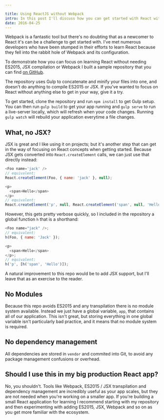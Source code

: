 ```yaml
---

title: Using ReactJS without Webpack
intro: In this post I'll discuss how you can get started with React without needing Webpack.
date: 2016-04-25
---
```


Webpack is a fantastic tool but there's no doubting that as a newcomer to React it's can be a challenge to get started with. I've met numerous developers who have been stumped in their efforts to learn React because they fell into the rabbit hole of Webpack and its configuration.

To demonstrate how you can focus on learning React without needing ES2015, JSX compilation or Webpack I built a sample repository that you can find [on GitHub](https://github.com/jackfranklin/react-no-webpack-required).

The repository uses Gulp to concatenate and minify your files into one, and doesn't do anything to compile ES2015 or JSX. If you've wanted to focus on React without anything else to get in your way, give it a try.

To get started, clone the repository and run `npm install` to get Gulp setup. You can then run `gulp build` to get your app running and `gulp serve` to run a live-server locally, which will refresh when your code changes. Running `gulp watch` will rebuild your application everytime a file changes.

## What, no JSX?

JSX is great and I like using it on projects; but it's another step that can get in the way of focusing on React concepts when getting started. Because JSX gets converted into `React.createElement` calls, we can just use that directly instead:

```js
<Foo name='jack' />
// equivalent:
React.createElement(Foo, { name: 'jack' }, null);

<p>
  <span>Hello</span>
</p>
// equivalent:
React.createElement('p', null, React.createElement('span', null, 'Hello'));
```

However, this gets pretty verbose quickly, so I included in the repository a global function `h` that is a shorthand:

```js
<Foo name="jack" />;
// equivalent:
h(Foo, { name: 'Jack' });

<p>
  <span>Hello</span>
</p>;
// equivalent:
h('p', [h('span', 'Hello')]);
```

A natural improvement to this repo would be to add JSX support, but I'll leave that as an exercise to the reader.

## No Modules

Because this repo avoids ES2015 and any transpilation there is no module system available. Instead we just have a global variable, `app`, that contains all of our application. This isn't great, but storing everything in one global variable isn't particularly bad practice, and it means that no module system is required.

## No dependency management

All dependencies are stored in `vendor` and commited into Git, to avoid any package management confusions or overhead.

## Should I use this in my big production React app?

No, you shouldn't. Tools like Webpack, ES2015 / JSX transpilation and dependency management are incredibly useful as your app scales, but they are not needed when you're working on a smaller app. If you're building a small React application for learning I recommend starting with my repository and then experimenting with adding ES2015, JSX, Webpack and so on as you get more familiar with the ecosystem.
